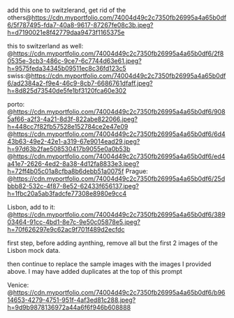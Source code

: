 
 add this one to switzlerand, get rid of the others@https://cdn.myportfolio.com/74004d49c2c7350fb26995a4a65b0df6/5f787495-fda7-40a8-9617-87267fe08c3b.jpeg?h=d7190021e8f42779daa9473f1165375e

this to switzerland as well:
@https://cdn.myportfolio.com/74004d49c2c7350fb26995a4a65b0df6/2f80535e-3cb3-486c-9ce7-6c7744d63e61.jpeg?h=9575feda34345b09511ec8c36fd123c5 
swiss:@https://cdn.myportfolio.com/74004d49c2c7350fb26995a4a65b0df6/ad2384a2-f9e4-46c9-8cb7-6686761dfaff.jpeg?h=8d825d73540de5fe1bf3120fca60e302 
 

porto:
@https://cdn.myportfolio.com/74004d49c2c7350fb26995a4a65b0df6/9085af66-a2f3-4a21-8d3f-822abe822066.jpeg?h=448cc7f82fb57528e152784ce2e47e09 
@https://cdn.myportfolio.com/74004d49c2c7350fb26995a4a65b0df6/6d443b63-49e2-42e1-a319-67e9014ead29.jpeg?h=97d63b2fae508530417b9055e0a0b53b 
@https://cdn.myportfolio.com/74004d49c2c7350fb26995a4a65b0df6/ed4a41e7-2626-4ed2-8a38-4d12fa8833e3.jpeg?h=72ff4b05c01a8cfba8b6debb51a0075f 
Prague:
@https://cdn.myportfolio.com/74004d49c2c7350fb26995a4a65b0df6/25dbbb82-532c-4f87-8e52-62433f656137.jpeg?h=1fbc20a5ab3fadcfe77308e8980e9cc4 

Lisbon, add to it:
@https://cdn.myportfolio.com/74004d49c2c7350fb26995a4a65b0df6/38903464-91cc-4bd1-8e7c-9e50c05878e5.jpeg?h=70f626297e9c62ac9f701f489d2ecfdc 


first step, before adding aynthing, remove all but the first 2 images of the Lisbon mock data.

then continue to replace the sample images with the images I provided above. I may have added duplicates at the top of this prompt

Venice:
@https://cdn.myportfolio.com/74004d49c2c7350fb26995a4a65b0df6/b9614653-4279-4751-951f-4af3ed81c288.jpeg?h=9d9b9878136972a44a6f6f946b608888 